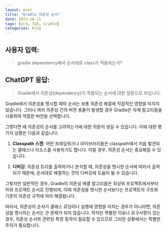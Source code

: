 ```yaml
---
layout: post
title: "Gradle 의존성 순서"
date: 2023-10-11
tags: [순서, 의존, Gradle]
categories: blog
---
```


## 사용자 입력:
> gradle dependency에서 순서대로 class가 적용되는가?

## ChatGPT 응답:
> Gradle에서 의존성(dependency)이 적용되는 순서에 대한 질문으로 보입니다. 

Gradle에서 의존성을 명시할 때의 순서는 보통 의존성 해결에 직접적인 영향을 미치지 않습니다. 그러나 여러 의존성 간의 버전 충돌이 발생할 경우 Gradle은 자체 알고리즘을 사용하여 적절한 버전을 선택합니다.

그렇다면 왜 의존성의 순서를 고려하는가에 대한 의문이 생길 수 있습니다. 이에 대한 몇 가지 상황은 다음과 같습니다:

1. **Classpath 스캔**: 어떤 프레임워크나 라이브러리들은 classpath에서 처음 발견되는 클래스나 리소스를 사용하기도 합니다. 이럴 경우, 의존성 순서는 중요해질 수 있습니다.

2. **디버깅**: 의존성 트리를 출력하거나 분석할 때, 의존성을 명시한 순서에 따라서 출력되기 때문에, 순서대로 배열하는 것이 디버깅에 도움이 될 수 있습니다.

그렇지만 일반적인 경우, Gradle의 의존성 해결 알고리즘은 최상위 프로젝트에서부터 하위 프로젝트 순서로 진행되며, 이때 의존성을 명시한 순서보다는 프로젝트의 구조와 기존의 의존성 규칙에 따라 해결됩니다.

따라서, 의존성의 순서가 클래스 로딩이나 실행에 영향을 미치는 경우가 아니라면, 의존성을 명시하는 순서는 큰 문제가 되지 않습니다. 하지만 특별한 이유나 요구사항이 있는 경우, 의존성 순서와 관련된 특정 동작이 필요할 수 있으므로 그러한 상황에서는 특별한 주의가 필요합니다.


